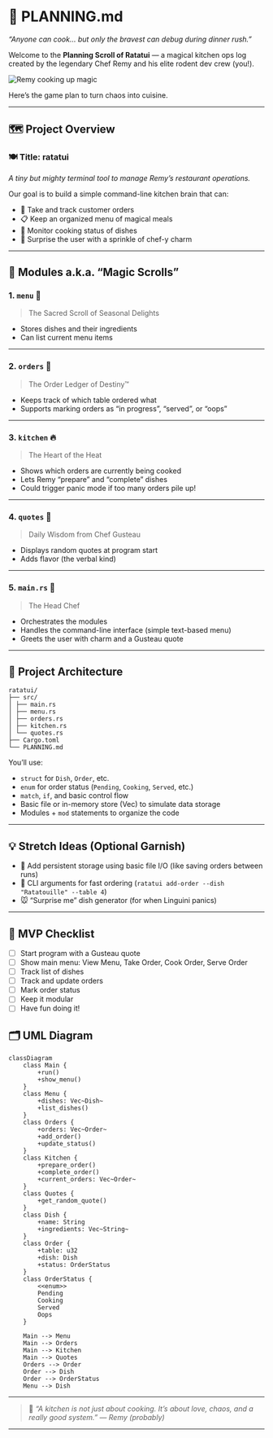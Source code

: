 # 🧀 PLANNING.md  

_“Anyone can cook… but only the bravest can debug during dinner rush.”_

Welcome to the **Planning Scroll of Ratatui** — a magical kitchen ops log created by the legendary Chef Remy and his elite rodent dev crew (you!).

![Remy cooking up magic](https://media2.giphy.com/media/v1.Y2lkPTc5MGI3NjExdnE3ZHVwdG4yNjJ2eHR3N2YwbnBuYzNwYzU0ZDIwMjBoeWczeHFrbiZlcD12MV9pbnRlcm5hbF9naWZfYnlfaWQmY3Q9Zw/QXh9XnIJetPi0/giphy.gif)

Here’s the game plan to turn chaos into cuisine.

---

## 🗺️ Project Overview

### 🍽️ Title: **ratatui**

_A tiny but mighty terminal tool to manage Remy’s restaurant operations._

Our goal is to build a simple command-line kitchen brain that can:

- 🧾 Take and track customer orders
- 📋 Keep an organized menu of magical meals
- 🍳 Monitor cooking status of dishes
- 🎩 Surprise the user with a sprinkle of chef-y charm

---

## 🧩 Modules a.k.a. “Magic Scrolls”

### 1. `menu` 🥦  
>
> The Sacred Scroll of Seasonal Delights  

- Stores dishes and their ingredients
- Can list current menu items

---

### 2. `orders` 📝  
>
> The Order Ledger of Destiny™  

- Keeps track of which table ordered what
- Supports marking orders as “in progress”, “served”, or “oops”

---

### 3. `kitchen` 🔥  
>
> The Heart of the Heat  

- Shows which orders are currently being cooked
- Lets Remy “prepare” and “complete” dishes
- Could trigger panic mode if too many orders pile up!

---

### 4. `quotes` 📜  
>
> Daily Wisdom from Chef Gusteau  

- Displays random quotes at program start
- Adds flavor (the verbal kind)

---

### 5. `main.rs` 🐀  
>
> The Head Chef  

- Orchestrates the modules
- Handles the command-line interface (simple text-based menu)
- Greets the user with charm and a Gusteau quote

---

## 🧱 Project Architecture

```
ratatui/
├── src/
│ ├── main.rs
│ ├── menu.rs
│ ├── orders.rs
│ ├── kitchen.rs
│ └── quotes.rs
├── Cargo.toml
└── PLANNING.md
```

You’ll use:

- `struct` for `Dish`, `Order`, etc.
- `enum` for order status (`Pending`, `Cooking`, `Served`, etc.)
- `match`, `if`, and basic control flow
- Basic file or in-memory store (Vec) to simulate data storage
- Modules + `mod` statements to organize the code

---

## 💡 Stretch Ideas (Optional Garnish)

- 🧅 Add persistent storage using basic file I/O (like saving orders between runs)
- 🧂 CLI arguments for fast ordering (`ratatui add-order --dish "Ratatouille" --table 4`)
- 🐭 “Surprise me” dish generator (for when Linguini panics)

---

## 🧪 MVP Checklist

- [ ] Start program with a Gusteau quote
- [ ] Show main menu: View Menu, Take Order, Cook Order, Serve Order
- [ ] Track list of dishes
- [ ] Track and update orders
- [ ] Mark order status
- [ ] Keep it modular
- [ ] Have fun doing it!

## 🗂️ UML Diagram

```mermaid
classDiagram
    class Main {
        +run()
        +show_menu()
    }
    class Menu {
        +dishes: Vec~Dish~
        +list_dishes()
    }
    class Orders {
        +orders: Vec~Order~
        +add_order()
        +update_status()
    }
    class Kitchen {
        +prepare_order()
        +complete_order()
        +current_orders: Vec~Order~
    }
    class Quotes {
        +get_random_quote()
    }
    class Dish {
        +name: String
        +ingredients: Vec~String~
    }
    class Order {
        +table: u32
        +dish: Dish
        +status: OrderStatus
    }
    class OrderStatus {
        <<enum>>
        Pending
        Cooking
        Served
        Oops
    }

    Main --> Menu
    Main --> Orders
    Main --> Kitchen
    Main --> Quotes
    Orders --> Order
    Order --> Dish
    Order --> OrderStatus
    Menu --> Dish
```

---

> 🧠 _“A kitchen is not just about cooking. It’s about love, chaos, and a really good system.” — Remy (probably)_

---
